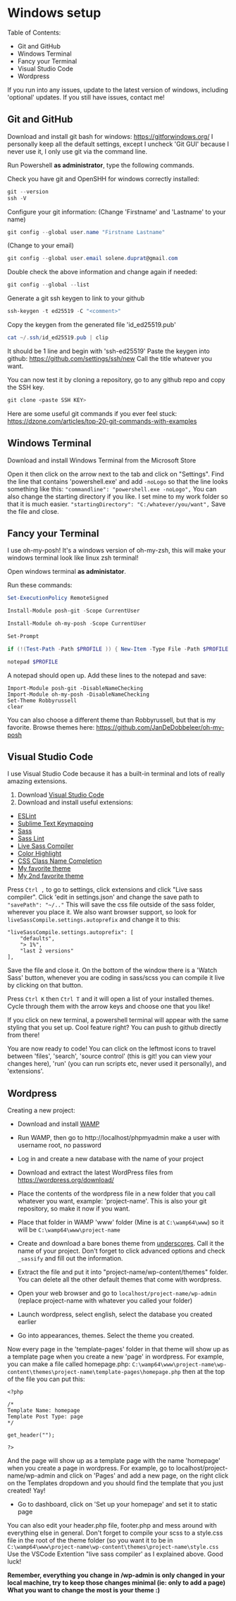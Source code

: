 # Windows setup

Table of Contents:

- Git and GitHub
- Windows Terminal
- Fancy your Terminal
- Visual Studio Code
- Wordpress

If you run into any issues, update to the latest version of windows, including 'optional' updates. If you still have issues, contact me!


## Git and GitHub

Download and install git bash for windows: https://gitforwindows.org/
I personally keep all the default settings, except I uncheck 'Git GUI' because I never use it, I only use git via the command line.

Run Powershell **as administrator**, type the following commands.


Check you have git and OpenSHH for windows correctly installed:
```powershell
git --version
ssh -V
```

Configure your git information:
(Change 'Firstname' and 'Lastname' to your name)
```powershell
git config --global user.name "Firstname Lastname"
```
(Change to your email)
```powershell
git config --global user.email solene.duprat@gmail.com
```
Double check the above information and change again if needed:
```powershell
git config --global --list
```

Generate a git ssh keygen to link to your github
```powershell
ssh-keygen -t ed25519 -C "<comment>"
```
Copy the keygen from the generated file 'id_ed25519.pub'
```powershell
cat ~/.ssh/id_ed25519.pub | clip
```
It should be 1 line and begin with 'ssh-ed25519'
Paste the keygen into github: https://github.com/settings/ssh/new
Call the title whatever you want.

You can now test it by cloning a repository, go to any github repo and copy the SSH key. 
```powershell
git clone <paste SSH KEY>
```
Here are some useful git commands if you ever feel stuck: https://dzone.com/articles/top-20-git-commands-with-examples


## Windows Terminal

Download and install Windows Terminal from the Microsoft Store

Open it then click on the arrow next to the tab and click on "Settings". Find the line that contains 'powershell.exe' and add `-noLogo` so that the line looks something like this: `"commandline": "powershell.exe -noLogo",`
You can also change the starting directory if you like. I set mine to my work folder so that it is much easier. `"startingDirectory": "C:/whatever/you/want",`
Save the file and close.


## Fancy your Terminal

I use oh-my-posh! It's a windows version of oh-my-zsh, this will make your windows terminal look like linux zsh terminal!

Open windows terminal **as administator**.

Run these commands:
```powershell
Set-ExecutionPolicy RemoteSigned
```
```powershell
Install-Module posh-git -Scope CurrentUser
```
```powershell
Install-Module oh-my-posh -Scope CurrentUser
```
```powershell
Set-Prompt
```
```powershell
if (!(Test-Path -Path $PROFILE )) { New-Item -Type File -Path $PROFILE -Force }
```
```powershell
notepad $PROFILE
```

A notepad should open up. Add these lines to the notepad and save:
```
Import-Module posh-git -DisableNameChecking
Import-Module oh-my-posh -DisableNameChecking
Set-Theme Robbyrussell
clear
```

You can also choose a different theme than Robbyrussell, but that is my favorite. 
Browse themes here: https://github.com/JanDeDobbeleer/oh-my-posh


## Visual Studio Code

I use Visual Studio Code because it has a built-in terminal and lots of really amazing extensions.

1. Download [Visual Studio Code](https://code.visualstudio.com/download) 
2. Download and install useful extensions:
- [ESLint](https://marketplace.visualstudio.com/items?itemName=dbaeumer.vscode-eslint)
- [Sublime Text Keymapping](https://marketplace.visualstudio.com/items?itemName=ms-vscode.sublime-keybindings)
- [Sass](https://marketplace.visualstudio.com/items?itemName=Syler.sass-indented)
- [Sass Lint](https://marketplace.visualstudio.com/items?itemName=Zignd.html-css-class-completion)
- [Live Sass Compiler](https://marketplace.visualstudio.com/items?itemName=ritwickdey.live-sass)
- [Color Highlight](https://marketplace.visualstudio.com/items?itemName=naumovs.color-highlight)
- [CSS Class Name Completion](https://marketplace.visualstudio.com/items?itemName=Zignd.html-css-class-completion)
- [My favorite theme](https://marketplace.visualstudio.com/items?itemName=dustinsanders.an-old-hope-theme-vscode)
- [My 2nd favorite theme](https://marketplace.visualstudio.com/items?itemName=ryanolsonx.solarized)

Press `Ctrl ,` to go to settings, click extensions and click "Live sass compiler". Click 'edit in settings.json' and change the save path to `"savePath": "~/.."` This will save the css file outside of the sass folder, wherever you place it. 
We also want browser support, so look for `liveSassCompile.settings.autoprefix` and change it to this:
```
"liveSassCompile.settings.autoprefix": [
    "defaults",
    "> 1%",
    "last 2 versions"
],
```
Save the file and close it.
On the bottom of the window there is a 'Watch Sass' button, whenever you are coding in sass/scss you can compile it live by clicking on that button.

Press `Ctrl K` then `Ctrl T` and it will open a list of your installed themes. Cycle through them with the arrow keys and choose one that you like!

If you click on new terminal, a powershell terminal will appear with the same styling that you set up. Cool feature right? You can push to github directly from there!


You are now ready to code! You can click on the leftmost icons to travel between 'files', 'search', 'source control' (this is git! you can view your changes here), 'run' (you can run scripts etc, never used it personally), and 'extensions'.


## Wordpress

Creating a new project:

- Download and install [WAMP](https://sourceforge.net/projects/wampserver/files/)

- Run WAMP, then go to http://localhost/phpmyadmin  make a user with username root, no password

- Log in and create a new database with the name of your project

- Download and extract the latest WordPress files from https://wordpress.org/download/

- Place the contents of the wordpress file in a new folder that you call whatever you want, example: 'project-name'. This is also your git repository, so make it now if you want.

- Place that folder in WAMP 'www' folder (Mine is at `C:\wamp64\www`) so it will be `C:\wamp64\www\project-name` 

- Create and download a bare bones theme from [underscores](https://underscores.me). Call it the name of your project. Don't forget to click advanced options and check `_sassify` and fill out the information.

- Extract the file and put it into "project-name/wp-content/themes" folder. You can delete all the other default themes that come with wordpress.

- Open your web browser and go to `localhost/project-name/wp-admin` (replace project-name with whatever you called your folder)

- Launch wordpress, select english, select the database you created earlier

- Go into appearances, themes. Select the theme you created.

Now every page in the 'template-pages' folder in that theme will show up as a template page when you create a new 'page' in wordpress. 
For example, you can make a file called homepage.php: `C:\wamp64\www\project-name\wp-content\themes\project-name\template-pages\homepage.php`
then at the top of the file you can put this: 

```
<?php

/*
Template Name: homepage
Template Post Type: page
*/

get_header("");

?>
```

And the page will show up as a template page with the name 'homepage' when you create a page in wordpress. 
For example, go to localhost/project-name/wp-admin and click on 'Pages' and add a new page, on the right click on the Templates dropdown and you should find the template that you just created! Yay!

- Go to dashboard, click on 'Set up your homepage' and set it to static page

You can also edit your header.php file, footer.php and mess around with everything else in general. Don't forget to compile your scss to a style.css file in the root of the theme folder (so you want it to be in  `C:\wamp64\www\project-name\wp-content\themes\project-name\style.css` Use the VSCode Extention "live sass compiler' as I explained above. Good luck!

**Remember, everything you change in /wp-admin is only changed in your local machine, try to keep those changes minimal (ie: only to add a page)
What you want to change the most is your theme :)**
